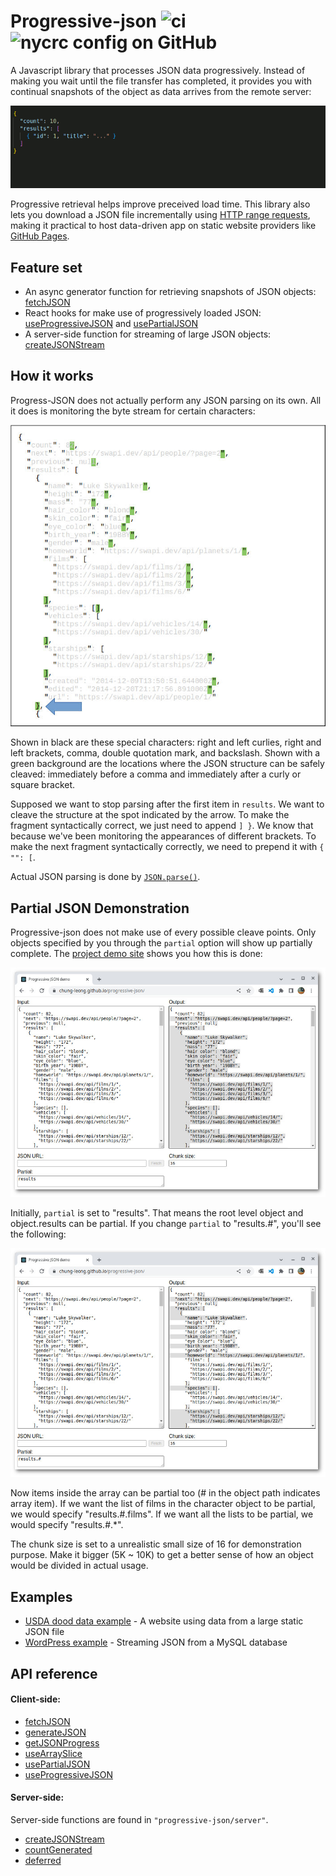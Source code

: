 # Progressive-json ![ci](https://img.shields.io/github/actions/workflow/status/chung-leong/progressive-json/node.js.yml?branch=main&label=Node.js%20CI&logo=github) ![nycrc config on GitHub](https://img.shields.io/nycrc/chung-leong/progressive-json)

A Javascript library that processes JSON data progressively. Instead of making you wait until
the file transfer has completed, it provides you with continual snapshots of the  object as
data arrives from the remote server: 

![Growing JSON](./doc/img/animation.gif)

Progressive retrieval helps improve preceived load time. This library also lets you download a
JSON file incrementally using 
[HTTP range requests](https://developer.mozilla.org/en-US/docs/Web/HTTP/Range_requests), 
making it practical to host data-driven app on static website providers like 
[GitHub Pages](https://pages.github.com/). 

## Feature set

* An async generator function for retrieving snapshots of JSON objects: [fetchJSON](./doc/fetchJSON.md)
* React hooks for make use of progressively loaded JSON: [useProgressiveJSON](./doc/useProgressiveJSON.md) and [usePartialJSON](./doc/usePartialJSON.md)
* A server-side function for streaming of large JSON objects: [createJSONStream](./doc/createJSONStream.md)

## How it works

Progress-JSON does not actually perform any JSON parsing on its own. All it does is monitoring the byte stream for certain characters:

![Special characters](./doc/img/characters.jpg)

Shown in black are these special characters: right and left curlies, right and left brackets, comma, double quotation mark, and backslash. Shown with a green background are the locations where the JSON structure can be safely cleaved: immediately before a comma and immediately after a curly or square bracket.

Supposed we want to stop parsing after the first item in `results`. We want to cleave the structure at the spot indicated by the arrow. To make the fragment syntactically correct, we just need to append `] }`. We know that because we've been monitoring the appearances of different brackets. To make the next fragment syntactically correctly, we need to prepend it with `{ "": [`. 

Actual JSON parsing is done by 
[`JSON.parse()`](https://developer.mozilla.org/en-US/docs/Web/JavaScript/Reference/Global_Objects/JSON/parse). 

## Partial JSON Demonstration

Progressive-json does not make use of every possible cleave points. Only objects specified by you
through the `partial` option will show up partially complete. The 
[project demo site](https://chung-leong.github.io/progressive-json/) shows you how this is done:

![Initial view](./doc/img/screenshot-1.jpg)

Initially, `partial` is set to "results". That means the root level object and object.results can be 
partial. If you change `partial` to "results.#", you'll see the following:

![Partial objects](./doc/img/screenshot-2.jpg)

Now items inside the array can be partial too (# in the object path indicates array item). If we want 
the list of films in the character object to be partial, we would specify "results.#.films". If we 
want all the lists to be partial, we would specify "results.#.*".

The chunk size is set to a unrealistic small size of 16 for demonstration purpose. Make it bigger (5K ~ 10K) to get a better sense of how an object would be divided in actual usage. 

## Examples

* [USDA dood data example](./examples/food-data#readme) - A website using data from a large static JSON file
* [WordPress example](./examples/wordpress#readme) - Streaming JSON from a MySQL database

## API reference

#### Client-side:

* [fetchJSON](./doc/fetchJSON.md)
* [generateJSON](./doc/generateJSON.md)
* [getJSONProgress](./doc/getJSONProgress.md)
* [useArraySlice](./doc/useArraySlice.md)
* [usePartialJSON](./doc/usePartialJSON.md)
* [useProgressiveJSON](./doc/useProgressiveJSON.md)

#### Server-side:

Server-side functions are found in `"progressive-json/server"`.

* [createJSONStream](./doc/createJSONStream.md)
* [countGenerated](./doc/countGenerated.md)
* [deferred](./doc/deferred.md)

